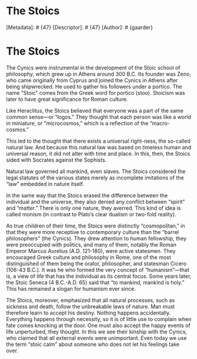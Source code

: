 # The Stoics
[Metadata]: # {47}
[Descriptor]: # {47}
[Author]: # {gaarder}
# The Stoics
The Cynics were instrumental in the development of the Stoic school of
philosophy, which grew up in Athens around 300 B.C. Its founder was Zeno, who
came originally from Cyprus and joined the Cynics in Athens after being
shipwrecked. He used to gather his followers under a portico. The name “Stoic”
comes from the Greek word for portico (stoo). Stoicism was later to have great
significance for Roman culture.

Like Heraclitus, the Stoics believed that everyone was a part of the same
common sense—or “logos.” They thought that each person was like a world in
miniature, or “microcosmos,” which is a reflection of the “macro-cosmos.”

This led to the thought that there exists a universal right-ness, the so-called
natural law. And because this natural law was based on timeless human and
universal reason, it did not alter with time and place. In this, then, the
Stoics sided with Socrates against the Sophists.

Natural law governed all mankind, even slaves. The Stoics considered the legal
statutes of the various states merely as incomplete imitations of the “law”
embedded in nature itself.

In the same way that the Stoics erased the difference between the individual
and the universe, they also denied any conflict between “spirit” and “matter.”
There is only one nature, they averred. This kind of idea is called monism (in
contrast to Plato’s clear dualism or two-fold reality).

As true children of their time, the Stoics were distinctly “cosmopolitan,” in
that they were more receptive to contemporary culture than the “barrel
philosophers” (the Cynics). They drew attention to human fellowship, they were
preoccupied with politics, and many of them, notably the Roman Emperor Marcus
Aurelius (A.D. 121-180), were active statesmen. They encouraged Greek culture
and philosophy in Rome, one of the most distinguished of them being the orator,
philosopher, and statesman Cicero (106-43 B.C.). It was he who formed the very
concept of “humanism”—that is, a view of life that has the individual as its
central focus. Some years later, the Stoic Seneca (4 B.C.-A.D. 65) said that
“to mankind, mankind is holy.” This has remained a slogan for humanism ever
since.

The Stoics, moreover, emphasized that all natural processes, such as sickness
and death, follow the unbreakable laws of nature. Man must therefore learn to
accept his destiny. Nothing happens accidentally. Everything happens through
necessity, so it is of little use to complain when fate comes knocking at the
door. One must also accept the happy events of life unperturbed, they thought.
In this we see their kinship with the Cynics, who claimed that all external
events were unimportant. Even today we use the term “stoic calm” about someone
who does not let his feelings take over.

